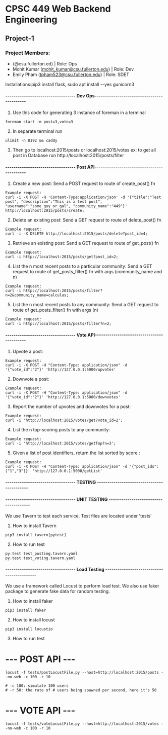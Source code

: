 
# CPSC 449 Web Backend Engineering
## Project-1
### Project Members:
*  (@csu.fullerton.ed) | Role: Ops
* Mohit Kumar (mohit_kumar@csu.fullerton.edu) | Role: Dev
* Emily Pham (tpham523@csu.fullerton.edu) | Role: SDET

Installations:pip3 install flask, sudo apt install --yes gunicorn3


#### ---------------------------------- Dev Ops-------------------------------------------
1) Use this code for generating 3 instance of foreman in a terminal
```
foreman start -m post=3,vote=3
```

2) In separate terminal run
```
ulimit -n 8192 && caddy
```

3) Then go to localhost:2015/posts or localhost:2015/votes
ex: to get all post in Database run
http://localhost:2015/posts/filter

#### ---------------------------------- Post API-------------------------------------------
1. Create a new post: Send a POST request to route of create_post() fn
> 
```
Example request:
curl -i -X POST -H 'Content-Type:application/json' -d '{"title":"Test post", "description":"This is a test post", "username":"some_guy_or_gal", "community_name":"449"}' http://localhost:2015/posts/create;
```

2. Delete an existing post: Send a GET request to route of delete_post() fn
```
Example request:
curl -i -X DELETE http://localhost:2015/posts/delete?post_id=4;
```

3. Retrieve an existing post: Send a GET request to route of get_post() fn
```
Example request:
curl -i http://localhost:2015/posts/get?post_id=2;
```

4. List the n most recent posts to a particular community: Send a GET request to route of get_posts_filter() fn with args (community_name and n)
```
Example request:
curl -i http://localhost:2015/posts/filter?n=2&community_name=calculus;
```

5. List the n most recent posts to any community: Send a GET request to route of get_posts_filter() fn with args (n)
```
Example request:
curl -i http://localhost:2015/posts/filter?n=2;
```

#### ---------------------------------- Vote API-------------------------------------------



1) Upvote a post:
```
Example request:
curl -i -X POST -H "Content-Type: application/json" -d '{"vote_id":"2"}' 'http://127.0.0.1:5000/upvotes'
```

2) Downvote a post:
```
Example request:
curl -i -X POST -H "Content-Type: application/json" -d '{"vote_id":"2"}' 'http://127.0.0.1:5000/downvotes'
```

3) Report the number of upvotes and downvotes for a post:
```
Example request:
curl -i 'http://localhost:2015/votes/get?vote_id=2';
```

4) List the n top-scoring posts to any community:
```
Example request:
curl -i 'http://localhost:2015/votes/getTop?n=3';
```

5) Given a list of post identifiers, return the list sorted by score.:
```
Example request:
curl -i -X POST -H "Content-Type: application/json" -d '{"post_ids":["1","3"]}' 'http://127.0.0.1:5000/getList'
```

#### ---------------------------------- TESTING -------------------------------------------

#### ---------------------------------- UNIT TESTING --------------------------------------
We use Tavern to test each service. Test files are located under 'tests'

1) How to install Tavern
```
pip3 install tavern[pytest]
```

2) How to run test

```
py.test test_posting.tavern.yaml
py.test test_voting.tavern.yaml
```
 
#### ---------------------------------- Load Testing -------------------------------------------

We use a framework called Locust to perform load test.
We also use faker package to generate fake data for random testing.

1) How to install faker
```
pip3 install faker
```

2) How to install locust
```
pip3 install locustio
```

3) How to run test
#  --- POST API ---
```
locust -f tests/postLocustFile.py --host=http://localhost:2015/posts --no-web -c 100 -r 10

# -c 100: simulate 100 users
# -r 50: the rate of # users being spawned per second, here it's 50
```

# --- VOTE API ---

```
locust -f tests/voteLocustFile.py --host=http://localhost:2015/votes --no-web -c 100 -r 10
```
